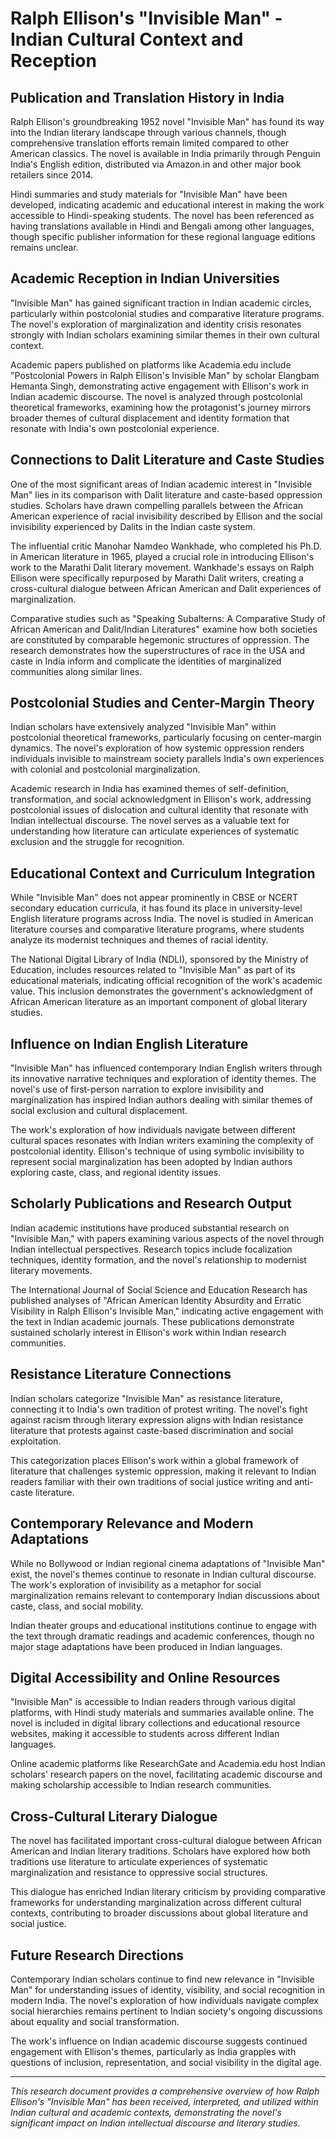 # Ralph Ellison's "Invisible Man" - Indian Cultural Context and Reception

## Publication and Translation History in India

Ralph Ellison's groundbreaking 1952 novel "Invisible Man" has found its way into the Indian literary landscape through various channels, though comprehensive translation efforts remain limited compared to other American classics. The novel is available in India primarily through Penguin India's English edition, distributed via Amazon.in and other major book retailers since 2014.

Hindi summaries and study materials for "Invisible Man" have been developed, indicating academic and educational interest in making the work accessible to Hindi-speaking students. The novel has been referenced as having translations available in Hindi and Bengali among other languages, though specific publisher information for these regional language editions remains unclear.

## Academic Reception in Indian Universities

"Invisible Man" has gained significant traction in Indian academic circles, particularly within postcolonial studies and comparative literature programs. The novel's exploration of marginalization and identity crisis resonates strongly with Indian scholars examining similar themes in their own cultural context.

Academic papers published on platforms like Academia.edu include "Postcolonial Powers in Ralph Ellison's Invisible Man" by scholar Elangbam Hemanta Singh, demonstrating active engagement with Ellison's work in Indian academic discourse. The novel is analyzed through postcolonial theoretical frameworks, examining how the protagonist's journey mirrors broader themes of cultural displacement and identity formation that resonate with India's own postcolonial experience.

## Connections to Dalit Literature and Caste Studies

One of the most significant areas of Indian academic interest in "Invisible Man" lies in its comparison with Dalit literature and caste-based oppression studies. Scholars have drawn compelling parallels between the African American experience of racial invisibility described by Ellison and the social invisibility experienced by Dalits in the Indian caste system.

The influential critic Manohar Namdeo Wankhade, who completed his Ph.D. in American literature in 1965, played a crucial role in introducing Ellison's work to the Marathi Dalit literary movement. Wankhade's essays on Ralph Ellison were specifically repurposed by Marathi Dalit writers, creating a cross-cultural dialogue between African American and Dalit experiences of marginalization.

Comparative studies such as "Speaking Subalterns: A Comparative Study of African American and Dalit/Indian Literatures" examine how both societies are constituted by comparable hegemonic structures of oppression. The research demonstrates how the superstructures of race in the USA and caste in India inform and complicate the identities of marginalized communities along similar lines.

## Postcolonial Studies and Center-Margin Theory

Indian scholars have extensively analyzed "Invisible Man" within postcolonial theoretical frameworks, particularly focusing on center-margin dynamics. The novel's exploration of how systemic oppression renders individuals invisible to mainstream society parallels India's own experiences with colonial and postcolonial marginalization.

Academic research in India has examined themes of self-definition, transformation, and social acknowledgment in Ellison's work, addressing postcolonial issues of dislocation and cultural identity that resonate with Indian intellectual discourse. The novel serves as a valuable text for understanding how literature can articulate experiences of systematic exclusion and the struggle for recognition.

## Educational Context and Curriculum Integration

While "Invisible Man" does not appear prominently in CBSE or NCERT secondary education curricula, it has found its place in university-level English literature programs across India. The novel is studied in American literature courses and comparative literature programs, where students analyze its modernist techniques and themes of racial identity.

The National Digital Library of India (NDLI), sponsored by the Ministry of Education, includes resources related to "Invisible Man" as part of its educational materials, indicating official recognition of the work's academic value. This inclusion demonstrates the government's acknowledgment of African American literature as an important component of global literary studies.

## Influence on Indian English Literature

"Invisible Man" has influenced contemporary Indian English writers through its innovative narrative techniques and exploration of identity themes. The novel's use of first-person narration to explore invisibility and marginalization has inspired Indian authors dealing with similar themes of social exclusion and cultural displacement.

The work's exploration of how individuals navigate between different cultural spaces resonates with Indian writers examining the complexity of postcolonial identity. Ellison's technique of using symbolic invisibility to represent social marginalization has been adopted by Indian authors exploring caste, class, and regional identity issues.

## Scholarly Publications and Research Output

Indian academic institutions have produced substantial research on "Invisible Man," with papers examining various aspects of the novel through Indian intellectual perspectives. Research topics include focalization techniques, identity formation, and the novel's relationship to modernist literary movements.

The International Journal of Social Science and Education Research has published analyses of "African American Identity Absurdity and Erratic Visibility in Ralph Ellison's Invisible Man," indicating active engagement with the text in Indian academic journals. These publications demonstrate sustained scholarly interest in Ellison's work within Indian research communities.

## Resistance Literature Connections

Indian scholars categorize "Invisible Man" as resistance literature, connecting it to India's own tradition of protest writing. The novel's fight against racism through literary expression aligns with Indian resistance literature that protests against caste-based discrimination and social exploitation.

This categorization places Ellison's work within a global framework of literature that challenges systemic oppression, making it relevant to Indian readers familiar with their own traditions of social justice writing and anti-caste literature.

## Contemporary Relevance and Modern Adaptations

While no Bollywood or Indian regional cinema adaptations of "Invisible Man" exist, the novel's themes continue to resonate in Indian cultural discourse. The work's exploration of invisibility as a metaphor for social marginalization remains relevant to contemporary Indian discussions about caste, class, and social mobility.

Indian theater groups and educational institutions continue to engage with the text through dramatic readings and academic conferences, though no major stage adaptations have been produced in Indian languages.

## Digital Accessibility and Online Resources

"Invisible Man" is accessible to Indian readers through various digital platforms, with Hindi study materials and summaries available online. The novel is included in digital library collections and educational resource websites, making it accessible to students across different Indian languages.

Online academic platforms like ResearchGate and Academia.edu host Indian scholars' research papers on the novel, facilitating academic discourse and making scholarship accessible to Indian research communities.

## Cross-Cultural Literary Dialogue

The novel has facilitated important cross-cultural dialogue between African American and Indian literary traditions. Scholars have explored how both traditions use literature to articulate experiences of systematic marginalization and resistance to oppressive social structures.

This dialogue has enriched Indian literary criticism by providing comparative frameworks for understanding marginalization across different cultural contexts, contributing to broader discussions about global literature and social justice.

## Future Research Directions

Contemporary Indian scholars continue to find new relevance in "Invisible Man" for understanding issues of identity, visibility, and social recognition in modern India. The novel's exploration of how individuals navigate complex social hierarchies remains pertinent to Indian society's ongoing discussions about equality and social transformation.

The work's influence on Indian academic discourse suggests continued engagement with Ellison's themes, particularly as India grapples with questions of inclusion, representation, and social visibility in the digital age.

---

*This research document provides a comprehensive overview of how Ralph Ellison's "Invisible Man" has been received, interpreted, and utilized within Indian cultural and academic contexts, demonstrating the novel's significant impact on Indian intellectual discourse and literary studies.*